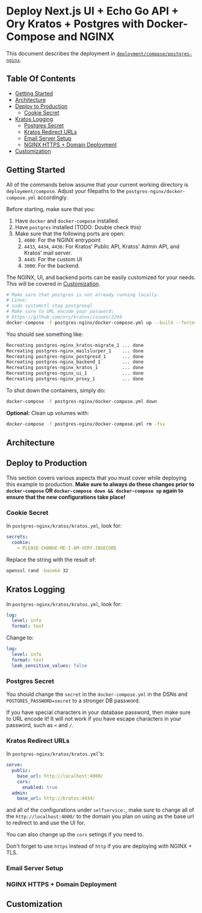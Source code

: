 # Deploy Next.js UI + Echo Go API + Ory Kratos + Postgres with Docker-Compose and NGINX <!-- omit in toc -->

This document describes the deployment in [`deployment/compose/postgres-nginx`](../../deployment/compose/postgres-nginx/).

## Table Of Contents <!-- omit in toc -->

- [Getting Started](#getting-started)
- [Architecture](#architecture)
- [Deploy to Production](#deploy-to-production)
  - [Cookie Secret](#cookie-secret)
- [Kratos Logging](#kratos-logging)
  - [Postgres Secret](#postgres-secret)
  - [Kratos Redirect URLs](#kratos-redirect-urls)
  - [Email Server Setup](#email-server-setup)
  - [NGINX HTTPS + Domain Deployment](#nginx-https--domain-deployment)
- [Customization](#customization)

## Getting Started

All of the commands below assume that your current working directory is `deployment/compose`. Adjust your filepaths to the `postgres-nginx/docker-compose.yml` accordingly.

Before starting, make sure that you:

1. Have `docker` and `docker-compose` installed.
2. Have `postgres` installed (TODO: Double check this)
3. Make sure that the following ports are open:
   1. `4000`: For the NGINX entrypoint
   2. `4433`, `4434`, `4436`: For Kratos' Public API, Kratos' Admin API, and Kratos' mail server.
   3. `4445`: For the custom UI
   4. `3000`: For the backend.

The NGINX, UI, and backend ports can be easily customized for your needs. This will be covered in [Customization](#customization).

```bash
# Make sure that postgres is not already running locally.
# Linux:
# sudo systemctl stop postgresql
# Make sure to URL encode your password:
# https://github.com/ory/kratos/issues/2294
docker-compose -f postgres-nginx/docker-compose.yml up --build --force-recreate -d
```

You should see something like:

```bash
Recreating postgres-nginx_kratos-migrate_1 ... done
Recreating postgres-nginx_mailslurper_1    ... done
Recreating postgres-nginx_postgresd_1      ... done
Recreating postgres-nginx_backend_1        ... done
Recreating postgres-nginx_kratos_1         ... done
Recreating postgres-nginx_ui_1             ... done
Recreating postgres-nginx_proxy_1          ... done
```

To shut down the containers, simply do:

```bash
docker-compose -f postgres-nginx/docker-compose.yml down
```

**Optional:** Clean up volumes with:

```bash
docker-compose -f postgres-nginx/docker-compose.yml rm -fsv
```

## Architecture

## Deploy to Production

This section covers various aspects that you must cover while deploying this example to production. **Make sure to always do these changes prior to `docker-compose` OR `docker-compose down && docker-compose up` again to ensure that the new configurations take place!**

### Cookie Secret

In `postgres-nginx/kratos/kratos.yml`, look for:

```yaml
secrets:
  cookie:
    - PLEASE-CHANGE-ME-I-AM-VERY-INSECURE
```

Replace the string with the result of:

```bash
openssl rand -base64 32
```

## Kratos Logging

In `postgres-nginx/kratos/kratos.yml`, look for:

```yaml
log:
  level: info
  format: text
```

Change to:

```yaml
log:
  level: info
  format: text
  leak_sensitive_values: false
```

### Postgres Secret

You should change the `secret` in the `docker-compose.yml` in the DSNs and `POSTGRES_PASSWORD=secret` to a stronger DB password.

If you have special characters in your database password, then make sure to URL encode it! It will not work if you have escape characters in your password, such as `<` and `/`.

### Kratos Redirect URLs

In `postgres-nginx/kratos/kratos.yml`'s:

```yaml
serve:
  public:
    base_url: http://localhost:4000/
    cors:
      enabled: true
  admin:
    base_url: http://kratos:4434/
```

and all of the configurations under `selfservice:`, make sure to change all of the `http://localhost:4000/` to the domain you plan on using as the base url to redirect to and use the UI for.

You can also change up the `cors` setings if you need to.

Don't forget to use `https` instead of `http` if you are deploying with NGINX + TLS.

### Email Server Setup

### NGINX HTTPS + Domain Deployment

## Customization
